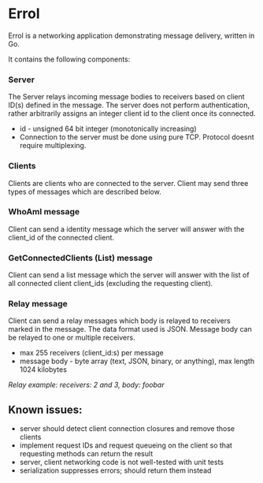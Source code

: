 # Errol

Errol is a networking application demonstrating message delivery, written in Go.

It contains the following components:

### Server

The Server relays incoming message bodies to receivers based on client ID(s) defined in the message. The server does not perform authentication, rather arbitrarily assigns an integer client id to the client once its connected.

- id - unsigned 64 bit integer (monotonically increasing)
- Connection to the server must be done using pure TCP. Protocol doesnt require multiplexing.

### Clients

Clients are clients who are connected to the server. Client may send three types of messages which are described below.

### WhoAmI message

Client can send a identity message which the server will answer with the client_id of the connected client.

### GetConnectedClients (List) message

Client can send a list message which the server will answer with the list of all connected client client_ids (excluding the requesting client).

### Relay message

Client can send a relay messages which body is relayed to receivers marked in the message. The data format used is JSON. Message body can be relayed to one or multiple receivers.

- max 255 receivers (client_id:s) per message
- message body - byte array (text, JSON, binary, or anything), max length 1024 kilobytes

*Relay example: receivers: 2 and 3, body: foobar*

## Known issues:

- server should detect client connection closures and remove those clients
- implement request IDs and request queueing on the client so that requesting methods can return the result
- server, client networking code is not well-tested with unit tests
- serialization suppresses errors; should return them instead
